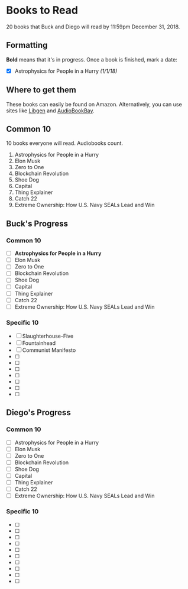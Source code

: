 # Books to Read
20 books that Buck and Diego will read by 11:59pm December 31, 2018.

## Formatting
**Bold** means that it's in progress.
Once a book is finished, mark a date:
- [x] Astrophysics for People in a Hurry *(1/1/18)*

## Where to get them
These books can easily be found on Amazon. Alternatively, you can use
sites like [Libgen](http://libgen.io/) and [AudioBookBay](http://audiobookbay.nl/).

## Common 10
10 books everyone will read. Audiobooks count.

1. Astrophysics for People in a Hurry
2. Elon Musk
3. Zero to One
4. Blockchain Revolution
5. Shoe Dog
6. Capital
7. Thing Explainer
8. Catch 22
9. Extreme Ownership: How U.S. Navy SEALs Lead and Win

## Buck's Progress
### Common 10
- [ ] **Astrophysics for People in a Hurry**
- [ ] Elon Musk
- [ ] Zero to One
- [ ] Blockchain Revolution
- [ ] Shoe Dog
- [ ] Capital
- [ ] Thing Explainer
- [ ] Catch 22
- [ ] Extreme Ownership: How U.S. Navy SEALs Lead and Win
### Specific 10
- [ ] Slaughterhouse-Five
- [ ] Fountainhead
- [ ] Communist Manifesto
- [ ]
- [ ]
- [ ]
- [ ]
- [ ]
- [ ]
- [ ]

## Diego's Progress
### Common 10
- [ ] Astrophysics for People in a Hurry
- [ ] Elon Musk
- [ ] Zero to One
- [ ] Blockchain Revolution
- [ ] Shoe Dog
- [ ] Capital
- [ ] Thing Explainer
- [ ] Catch 22
- [ ] Extreme Ownership: How U.S. Navy SEALs Lead and Win
### Specific 10
- [ ]
- [ ]
- [ ]
- [ ]
- [ ]
- [ ]
- [ ]
- [ ]
- [ ]
- [ ]
